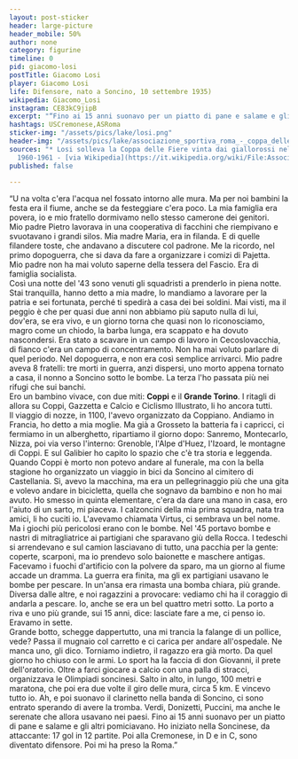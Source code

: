 ```yaml
---
layout: post-sticker
header: large-picture
header_mobile: 50%
author: none
category: figurine
timeline: 0
pid: giacomo-losi
postTitle: Giacomo Losi
player: Giacomo Losi
life: Difensore, nato a Soncino, 10 settembre 1935)
wikipedia: Giacomo_Losi
instagram: CE83kC9jipB
excerpt: "“Fino ai 15 anni suonavo per un piatto di pane e salame e gli altri pomiciavano”"
hashtags: USCremonese,ASRoma
sticker-img: "/assets/pics/lake/losi.png"
header-img: "/assets/pics/lake/associazione_sportiva_roma_-_coppa_delle_fiere_1960-1961.jpg"
sources: "* Losi solleva la Coppa delle Fiere vinta dai giallorossi nella stagione
  1960-1961 - [via Wikipedia](https://it.wikipedia.org/wiki/File:Associazione_Sportiva_Roma_-_Coppa_delle_Fiere_1960-1961.jpg)"
published: false

---
```

“U na volta c'era l'acqua nel fossato intorno alle mura. Ma per noi bambini la festa era il fiume, anche se da festeggiare c'era poco. La mia famiglia era povera, io e mio fratello dormivamo nello stesso camerone dei genitori.  
Mio padre Pietro lavorava in una cooperativa di facchini che riempivano e svuotavano i grandi silos. Mia madre Maria, era in filanda. E di quelle filandere toste, che andavano a discutere col padrone. Me la ricordo, nel primo dopoguerra, che si dava da fare a organizzare i comizi di Pajetta.  
Mio padre non ha mai voluto saperne della tessera del Fascio. Era di famiglia socialista.  
Così una notte del '43 sono venuti gli squadristi a prenderlo in piena notte. Stai tranquilla, hanno detto a mia madre, lo mandiamo a lavorare per la patria e sei fortunata, perché ti spedirà a casa dei bei soldini. Mai visti, ma il peggio è che per quasi due anni non abbiamo più saputo nulla di lui, dov'era, se era vivo, e un giorno torna che quasi non lo riconosciamo, magro come un chiodo, la barba lunga, era scappato e ha dovuto nascondersi. Era stato a scavare in un campo di lavoro in Cecoslovacchia, di fianco c'era un campo di concentramento. Non ha mai voluto parlare di quel periodo. Nel dopoguerra, e non era così semplice arrivarci. Mio padre aveva 8 fratelli: tre morti in guerra, anzi dispersi, uno morto appena tornato a casa, il nonno a Soncino sotto le bombe. La terza l'ho passata più nei rifugi che sui banchi.  
Ero un bambino vivace, con due miti: **Coppi** e il **Grande Torino**. I ritagli di allora su Coppi, Gazzetta e Calcio e Ciclismo Illustrato, li ho ancora tutti.  
Il viaggio di nozze, in 1100, l'avevo organizzato da Coppiano. Andiamo in Francia, ho detto a mia moglie. Ma già a Grosseto la batteria fa i capricci, ci fermiamo in un alberghetto, ripartiamo il giorno dopo: Sanremo, Montecarlo, Nizza, poi via verso l'interno: Grenoble, l'Alpe d'Huez, l'Izoard, le montagne di Coppi. E sul Galibier ho capito lo spazio che c'è tra storia e leggenda.  
Quando Coppi è morto non potevo andare al funerale, ma con la bella stagione ho organizzato un viaggio in bici da Soncino al cimitero di Castellania. Sì, avevo la macchina, ma era un pellegrinaggio più che una gita e volevo andare in bicicletta, quella che sognavo da bambino e non ho mai avuto. Ho smesso in quinta elementare, c'era da dare una mano in casa, ero l'aiuto di un sarto, mi piaceva. I calzoncini della mia prima squadra, nata tra amici, li ho cuciti io. L'avevamo chiamata Virtus, ci sembrava un bel nome. Ma i giochi più pericolosi erano con le bombe. Nel '45 portavo bombe e nastri di mitragliatrice ai partigiani che sparavano giù della Rocca. I tedeschi si arrendevano e sul camion lasciavano di tutto, una pacchia per la gente: coperte, scarponi, ma io prendevo solo baionette e maschere antigas. Facevamo i fuochi d'artificio con la polvere da sparo, ma un giorno al fiume accade un dramma. La guerra era finita, ma gli ex partigiani usavano le bombe per pescare. In un'ansa era rimasta una bomba chiara, più grande. Diversa dalle altre, e noi ragazzini a provocare: vediamo chi ha il coraggio di andarla a pescare. Io, anche se era un bel quattro metri sotto. La porto a riva e uno più grande, sui 15 anni, dice: lasciate fare a me, ci penso io. Eravamo in sette.  
Grande botto, schegge dappertutto, una mi trancia la falange di un pollice, vede? Passa il mugnaio col carretto e ci carica per andare all'ospedale. Ne manca uno, gli dico. Torniamo indietro, il ragazzo era già morto. Da quel giorno ho chiuso con le armi. Lo sport ha la faccia di don Giovanni, il prete dell'oratorio. Oltre a farci giocare a calcio con una palla di stracci, organizzava le Olimpiadi soncinesi. Salto in alto, in lungo, 100 metri e maratona, che poi era due volte il giro delle mura, circa 5 km. E vincevo tutto io. Ah, e poi suonavo il clarinetto nella banda di Soncino, ci sono entrato sperando di avere la tromba. Verdi, Donizetti, Puccini, ma anche le serenate che allora usavano nei paesi. Fino ai 15 anni suonavo per un piatto di pane e salame e gli altri pomiciavano. Ho iniziato nella Soncinese, da attaccante: 17 gol in 12 partite. Poi alla Cremonese, in D e in C, sono diventato difensore. Poi mi ha preso la Roma.”